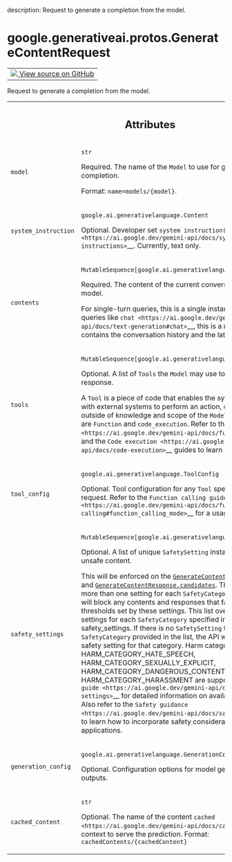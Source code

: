 description: Request to generate a completion from the model.

<div itemscope itemtype="http://developers.google.com/ReferenceObject">
<meta itemprop="name" content="google.generativeai.protos.GenerateContentRequest" />
<meta itemprop="path" content="Stable" />
</div>

# google.generativeai.protos.GenerateContentRequest

<!-- Insert buttons and diff -->

<table class="tfo-notebook-buttons tfo-api nocontent">
<td>
  <a target="_blank" href="https://github.com/googleapis/google-cloud-python/tree/main/packages/google-ai-generativelanguage/google/ai/generativelanguage_v1beta/types/generative_service.py#L96-L218">
    <img src="https://www.tensorflow.org/images/GitHub-Mark-32px.png" />
    View source on GitHub
  </a>
</td>
</table>



Request to generate a completion from the model.

<!-- Placeholder for "Used in" -->




<!-- Tabular view -->
 <table class="responsive fixed orange">
<colgroup><col width="214px"><col></colgroup>
<tr><th colspan="2"><h2 class="add-link">Attributes</h2></th></tr>

<tr>
<td>

`model`<a id="model"></a>

</td>
<td>

`str`

Required. The name of the ``Model`` to use for generating
the completion.

Format: ``name=models/{model}``.

</td>
</tr><tr>
<td>

`system_instruction`<a id="system_instruction"></a>

</td>
<td>

`google.ai.generativelanguage.Content`

Optional. Developer set `system
instruction(s) <https://ai.google.dev/gemini-api/docs/system-instructions>`__.
Currently, text only.


</td>
</tr><tr>
<td>

`contents`<a id="contents"></a>

</td>
<td>

`MutableSequence[google.ai.generativelanguage.Content]`

Required. The content of the current conversation with the
model.

For single-turn queries, this is a single instance. For
multi-turn queries like
`chat <https://ai.google.dev/gemini-api/docs/text-generation#chat>`__,
this is a repeated field that contains the conversation
history and the latest request.

</td>
</tr><tr>
<td>

`tools`<a id="tools"></a>

</td>
<td>

`MutableSequence[google.ai.generativelanguage.Tool]`

Optional. A list of ``Tools`` the ``Model`` may use to
generate the next response.

A ``Tool`` is a piece of code that enables the system to
interact with external systems to perform an action, or set
of actions, outside of knowledge and scope of the ``Model``.
Supported ``Tool``\ s are ``Function`` and
``code_execution``. Refer to the `Function
calling <https://ai.google.dev/gemini-api/docs/function-calling>`__
and the `Code
execution <https://ai.google.dev/gemini-api/docs/code-execution>`__
guides to learn more.

</td>
</tr><tr>
<td>

`tool_config`<a id="tool_config"></a>

</td>
<td>

`google.ai.generativelanguage.ToolConfig`

Optional. Tool configuration for any ``Tool`` specified in
the request. Refer to the `Function calling
guide <https://ai.google.dev/gemini-api/docs/function-calling#function_calling_mode>`__
for a usage example.

</td>
</tr><tr>
<td>

`safety_settings`<a id="safety_settings"></a>

</td>
<td>

`MutableSequence[google.ai.generativelanguage.SafetySetting]`

Optional. A list of unique ``SafetySetting`` instances for
blocking unsafe content.

This will be enforced on the
<a href="../../../google/generativeai/protos/GenerateContentRequest.md#contents"><code>GenerateContentRequest.contents</code></a> and
<a href="../../../google/generativeai/protos/GenerateContentResponse.md#candidates"><code>GenerateContentResponse.candidates</code></a>. There should not be
more than one setting for each ``SafetyCategory`` type. The
API will block any contents and responses that fail to meet
the thresholds set by these settings. This list overrides
the default settings for each ``SafetyCategory`` specified
in the safety_settings. If there is no ``SafetySetting`` for
a given ``SafetyCategory`` provided in the list, the API
will use the default safety setting for that category. Harm
categories HARM_CATEGORY_HATE_SPEECH,
HARM_CATEGORY_SEXUALLY_EXPLICIT,
HARM_CATEGORY_DANGEROUS_CONTENT, HARM_CATEGORY_HARASSMENT
are supported. Refer to the
`guide <https://ai.google.dev/gemini-api/docs/safety-settings>`__
for detailed information on available safety settings. Also
refer to the `Safety
guidance <https://ai.google.dev/gemini-api/docs/safety-guidance>`__
to learn how to incorporate safety considerations in your AI
applications.

</td>
</tr><tr>
<td>

`generation_config`<a id="generation_config"></a>

</td>
<td>

`google.ai.generativelanguage.GenerationConfig`

Optional. Configuration options for model
generation and outputs.


</td>
</tr><tr>
<td>

`cached_content`<a id="cached_content"></a>

</td>
<td>

`str`

Optional. The name of the content
`cached <https://ai.google.dev/gemini-api/docs/caching>`__
to use as context to serve the prediction. Format:
``cachedContents/{cachedContent}``


</td>
</tr>
</table>



